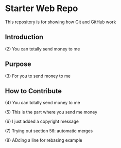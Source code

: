 # Starter Web Repo

This repository is for showing how Git and GitHub work

## Introduction

(2) You can totally send money to me

## Purpose

(3) For you to send money to me

## How to Contribute

(4) You can totally send money to me

(5) This is the part where you send me money

(6) I just added a copyright message

(7) Trying out section 56: automatic merges

(8) ADding a line for rebasing example